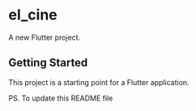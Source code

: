 # el_cine

A new Flutter project.

## Getting Started

This project is a starting point for a Flutter application.


PS. To update this README file
